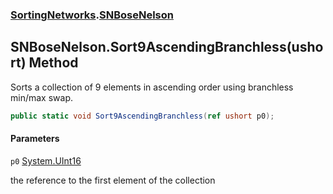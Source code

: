 ### [SortingNetworks](SortingNetworks.md 'SortingNetworks').[SNBoseNelson](SortingNetworks.SNBoseNelson.md 'SortingNetworks.SNBoseNelson')

## SNBoseNelson.Sort9AscendingBranchless(ushort) Method

Sorts a collection of 9 elements in ascending order using branchless min/max swap.

```csharp
public static void Sort9AscendingBranchless(ref ushort p0);
```
#### Parameters

<a name='SortingNetworks.SNBoseNelson.Sort9AscendingBranchless(ushort).p0'></a>

`p0` [System.UInt16](https://docs.microsoft.com/en-us/dotnet/api/System.UInt16 'System.UInt16')

the reference to the first element of the collection